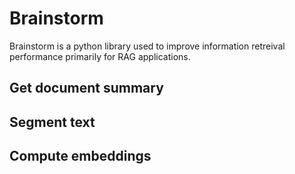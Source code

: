 # Brainstorm

Brainstorm is a python library used to improve information retreival performance primarily for RAG applications.

## Get document summary

## Segment text

## Compute embeddings

